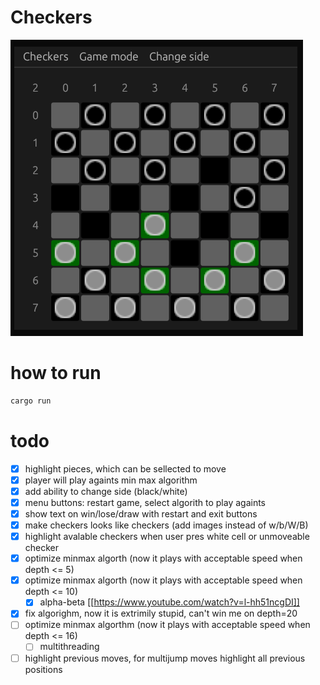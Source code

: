 # Checkers
![](./game.png)

# how to run
```bash
cargo run
```

# todo
- [X] highlight pieces, which can be sellected to move
- [X] player will play againts min max algorithm
- [X] add ability to change side (black/white)
- [X] menu buttons: restart game, select algorith to play againts
- [X] show text on win/lose/draw with restart and exit buttons
- [X] make checkers looks like checkers (add images instead of w/b/W/B)
- [X] highlight avalable checkers when user pres white cell or unmoveable checker
- [X] optimize minmax algorth (now it plays with acceptable speed when depth <= 5)
- [X] optimize minmax algorth (now it plays with acceptable speed when depth <= 10)
  - [X] alpha-beta [[https://www.youtube.com/watch?v=l-hh51ncgDI]]
- [X] fix algorighm, now it is extrimily stupid, can't win me on depth=20
- [ ] optimize minmax algorthm (now it plays with acceptable speed when depth <= 16)
  - [ ] multithreading
- [ ] highlight previous moves, for multijump moves highlight all previous positions
